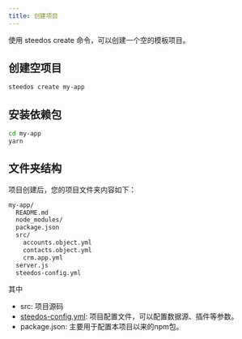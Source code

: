 ```yaml
---
title: 创建项目
---
```


使用 steedos create 命令，可以创建一个空的模板项目。

## 创建空项目

```bash
steedos create my-app
```

## 安装依赖包

```bash
cd my-app
yarn
```

## 文件夹结构

项目创建后，您的项目文件夹内容如下：

```bash
my-app/
  README.md
  node_modules/
  package.json
  src/
    accounts.object.yml
    contacts.object.yml
    crm.app.yml
  server.js
  steedos-config.yml
```

其中

- src: 项目源码
- [steedos-config.yml](steedos_config.md): 项目配置文件，可以配置数据源、插件等参数。
- package.json: 主要用于配置本项目以来的npm包。